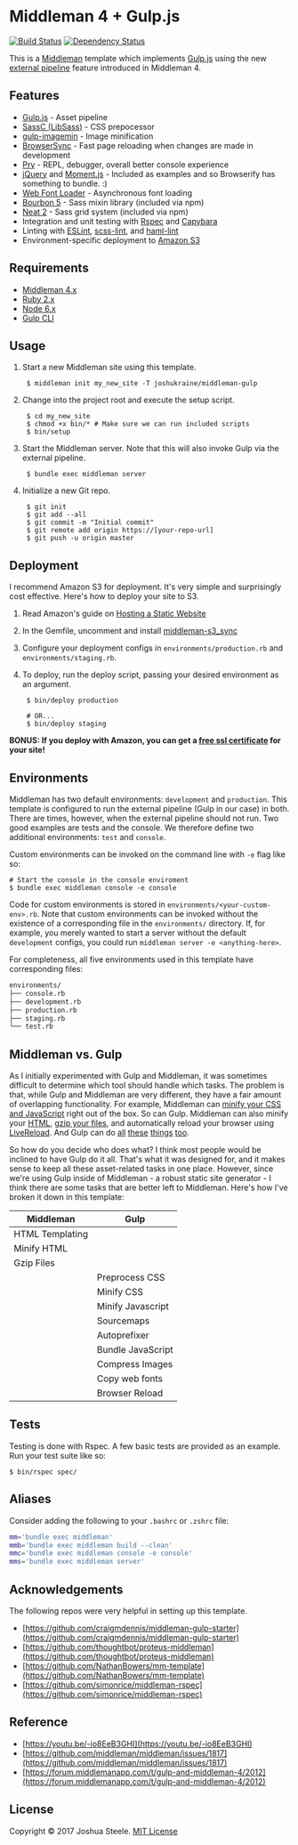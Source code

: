 Middleman 4 + Gulp.js
=====================

[![Build Status][travis-svg]][travis] [![Dependency Status][gemnasium-svg]][gemnasium]

This is a [Middleman][middleman] template which implements [Gulp.js][gulp] using the new [external pipeline][external-pipeline] feature introduced in Middleman 4.

Features
--------

- [Gulp.js][gulp] - Asset pipeline
- [SassC (LibSass)][sass] - CSS prepocessor
- [gulp-imagemin][imagemin] - Image minification
- [BrowserSync][bsync] - Fast page reloading when changes are made in development
- [Pry][pry] - REPL, debugger, overall better console experience
- [jQuery][jquery] and [Moment.js][moment] - Included as examples and so Browserify has something to bundle. :)
- [Web Font Loader][wfloader] - Asynchronous font loading
- [Bourbon 5][bourbon] - Sass mixin library (included via npm)
- [Neat 2][neat] - Sass grid system (included via npm)
- Integration and unit testing with [Rspec][rspec] and [Capybara][capybara]
- Linting with [ESLint][eslint], [scss-lint][scss-lint], and [haml-lint][haml-lint]
- Environment-specific deployment to [Amazon S3][amazon-s3]

Requirements
------------

* [Middleman 4.x][middleman-docs]
* [Ruby 2.x][rbenv]
* [Node 6.x][nvm]
* [Gulp CLI][gulp-cli]

Usage
-----

1. Start a new Middleman site using this template.

        $ middleman init my_new_site -T joshukraine/middleman-gulp

2. Change into the project root and execute the setup script.

        $ cd my_new_site
        $ chmod +x bin/* # Make sure we can run included scripts
        $ bin/setup

3. Start the Middleman server. Note that this will also invoke Gulp via the external pipeline.

        $ bundle exec middleman server

4. Initialize a new Git repo.

        $ git init
        $ git add --all
        $ git commit -m "Initial commit"
        $ git remote add origin https://[your-repo-url]
        $ git push -u origin master

Deployment
----------

I recommend Amazon S3 for deployment. It's very simple and surprisingly cost effective. Here's how to deploy your site to S3.

1. Read Amazon's guide on [Hosting a Static Website][aws-s3-deployment]

2. In the Gemfile, uncomment and install [middleman-s3_sync][s3-sync]

3. Configure your deployment configs in `environments/production.rb` and `environments/staging.rb`.

4. To deploy, run the deploy script, passing your desired environment as an argument.

        $ bin/deploy production
        
        # OR...
        $ bin/deploy staging

**BONUS: If you deploy with Amazon, you can get a [free ssl certificate][aws-cert-manager] for your site!**

Environments
------------

Middleman has two default environments: `development` and `production`. This template is configured to run the external pipeline (Gulp in our case) in both. There are times, however, when the external pipeline should not run. Two good examples are tests and the console. We therefore define two additional environments: `test` and `console`.

Custom environments can be invoked on the command line with `-e` flag like so:

    # Start the console in the console enviroment
    $ bundle exec middleman console -e console

Code for custom environments is stored in `environments/<your-custom-env>.rb`. Note that custom environments can be invoked without the existence of a corresponding file in the `environments/` directory. If, for example, you merely wanted to start a server without the default `development` configs, you could run `middleman server -e <anything-here>`.

For completeness, all five environments used in this template have corresponding files:

```sh
environments/
├── console.rb
├── development.rb
├── production.rb
├── staging.rb
└── test.rb
```

Middleman vs. Gulp
------------------

As I initially experimented with Gulp and Middleman, it was sometimes difficult to determine which tool should handle which tasks. The problem is that, while Gulp and Middleman are very different, they have a fair amount of overlapping functionality. For example, Middleman can [minify your CSS and JavaScript][minify-css-js] right out of the box. So can Gulp. Middleman can also minify your [HTML][minify-html], [gzip your files][gzip], and automatically reload your browser using [LiveReload][livereload]. And Gulp can do [all][gulp-clean-css] [these][gulp-uglify] [things][gulp-htmlmin] [too][gulp-livereload].

So how do you decide who does what? I think most people would be inclined to have Gulp do it all. That's what it was designed for, and it makes sense to keep all these asset-related tasks in one place. However, since we're using Gulp inside of Middleman - a robust static site generator - I think there are some tasks that are better left to Middleman. Here's how I've broken it down in this template:

| Middleman       | Gulp              |
| --------------- | ----------------- |
| HTML Templating |                   |
| Minify HTML     |                   |
| Gzip Files      |                   |
|                 | Preprocess CSS    |
|                 | Minify CSS        |
|                 | Minify Javascript |
|                 | Sourcemaps        |
|                 | Autoprefixer      |
|                 | Bundle JavaScript |
|                 | Compress Images   |
|                 | Copy web fonts    |
|                 | Browser Reload    |

Tests
-----

Testing is done with Rspec. A few basic tests are provided as an example. Run your test suite like so:

    $ bin/rspec spec/

Aliases
-------

Consider adding the following to your `.bashrc` or `.zshrc` file:

```sh
mm='bundle exec middleman'
mmb='bundle exec middleman build --clean'
mmc='bundle exec middleman console -e console'
mms='bundle exec middleman server'
```

Acknowledgements
----------------

The following repos were very helpful in setting up this template.

- [https://github.com/craigmdennis/middleman-gulp-starter](https://github.com/craigmdennis/middleman-gulp-starter)
- [https://github.com/thoughtbot/proteus-middleman](https://github.com/thoughtbot/proteus-middleman)
- [https://github.com/NathanBowers/mm-template](https://github.com/NathanBowers/mm-template)
- [https://github.com/simonrice/middleman-rspec](https://github.com/simonrice/middleman-rspec)

Reference
---------

- [https://youtu.be/-io8EeB3GHI](https://youtu.be/-io8EeB3GHI)
- [https://github.com/middleman/middleman/issues/1817](https://github.com/middleman/middleman/issues/1817)
- [https://forum.middlemanapp.com/t/gulp-and-middleman-4/2012](https://forum.middlemanapp.com/t/gulp-and-middleman-4/2012)

License
-------

Copyright &copy; 2017 Joshua Steele. [MIT License][license]

[travis-svg]: https://travis-ci.org/joshukraine/middleman-gulp.svg?branch=master
[travis]: https://travis-ci.org/joshukraine/middleman-gulp
[gemnasium-svg]: https://gemnasium.com/badges/github.com/joshukraine/middleman-gulp.svg
[gemnasium]: https://gemnasium.com/github.com/joshukraine/middleman-gulp
[middleman]: https://middlemanapp.com/
[middleman-docs]: https://middlemanapp.com/basics/install/
[rbenv]: https://github.com/rbenv/rbenv#readme
[nvm]: https://github.com/creationix/nvm#readme
[gulp-cli]: https://github.com/gulpjs/gulp/blob/master/docs/getting-started.md#getting-started
[gulp]: http://gulpjs.com/
[sass]: https://www.npmjs.com/package/gulp-sass
[browserify]: http://browserify.org/
[haml]: http://haml.info/
[imagemin]:https://www.npmjs.com/package/gulp-imagemin
[bsync]: https://www.browsersync.io/
[pry]: https://github.com/AndrewKvalheim/middleman-pry#readme
[jquery]: http://jquery.com/
[moment]: http://momentjs.com/
[wfloader]: https://www.npmjs.com/package/webfontloader
[rspec]: http://rspec.info/
[capybara]: https://github.com/jnicklas/capybara
[eslint]: https://www.npmjs.com/package/eslint
[scss-lint]: https://github.com/brigade/scss-lint#readme
[haml-lint]: https://github.com/brigade/haml-lint#readme
[bourbon]: http://bourbon.netlify.com/docs/5.0.0/
[neat]: http://neat.bourbon.io/
[bitters]: http://bitters.bourbon.io/
[s3-sync]: https://github.com/fredjean/middleman-s3_sync#readme
[minify-css-js]: https://middlemanapp.com/advanced/file_size_optimization/#compressing-css-and-javascript
[minify-html]: https://middlemanapp.com/advanced/file_size_optimization/#minify-html
[gzip]: https://middlemanapp.com/advanced/file_size_optimization/#gzip-text-files
[livereload]: https://middlemanapp.com/basics/development_cycle/#livereload
[gulp-clean-css]: https://www.npmjs.com/package/gulp-clean-css
[gulp-uglify]: https://www.npmjs.com/package/gulp-uglify
[gulp-htmlmin]:https://www.npmjs.com/package/gulp-htmlmin
[gulp-livereload]: https://www.npmjs.com/package/gulp-livereload
[external-pipeline]: https://middlemanapp.com/advanced/external-pipeline/
[amazon-s3]: https://aws.amazon.com/s3/
[aws-s3-deployment]: http://docs.aws.amazon.com/AmazonS3/latest/dev/WebsiteHosting.html
[aws-cert-manager]: https://aws.amazon.com/blogs/aws/new-aws-certificate-manager-deploy-ssltls-based-apps-on-aws/
[license]: https://github.com/joshukraine/middleman-gulp/blob/master/LICENSE
